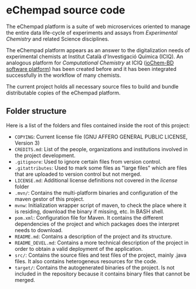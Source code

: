 # eChempad source code

The eChempad platform is a suite of web microservices oriented to manage the entire data life-cycle of experiments and assays from *Experimental Chemistry* and related Science disciplines.

The eChempad platform appears as an answer to the digitalization needs of experimental chemists at Institut Català d'Investigació Química (ICIQ). An analogous platform for *Computational Chemistry* at ICIQ ([ioChem-BD software platform](https://www.iochem-bd.org/index-introduction.jsp)) has been created before and it has been integrated successfully in the workflow of many chemists. 

The current project holds all necessary source files to build and bundle distributable copies of the eChempad platform. 

## Folder structure

Here is a list of the folders and files contained inside the root of this project: 
  - `COPYING`: Current license file (GNU AFFERO GENERAL PUBLIC LICENSE, Version 3)
  - `CREDITS.md`: List of the people, organizations and institutions involved in the project development.
  - `.gitignore`: Used to ignore certain files from version control.
  - `.gitattributes`: Used to mark some files as "large files" which are files that are uploaded to version control but not merged. 
  - `LICENSE.md`: Additional license definitions not covered in the *license* folder
  - `.mvn/`: Contains the multi-platform binaries and configuration of the maven gestor of this project.
  - `mvnw`: Initialization wrapper script of maven, to check the place where it is residing, download the binary if missing, etc. In BASH shell.
  - `pom.xml`: Configuration file for Maven. It contains the different dependencies of the project and which packages does the interpret needs to download.
  - `README.md`: Contains a description of the project and its structure.  
  - `README_DEVEL.md`: Contains a more technical description of the project in order to obtain a valid deployment of the application. 
  - `src/`: Contains the source files and test files of the project, mainly .java files. It also contains heterogeneus resources for the code.
  - `target/`: Contains the autogenerated binaries of the project. Is not included in the repository because it contains binary files that cannot be merged. 



